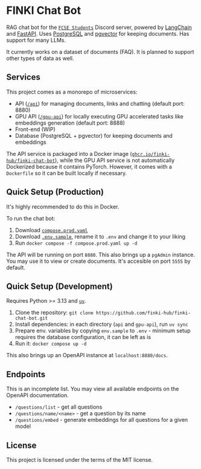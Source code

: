 # FINKI Chat Bot

RAG chat bot for the [`FCSE Students`](https://discord.gg/finki-studenti-810997107376914444) Discord server, powered by [LangChain](https://github.com/langchain-ai/langchain) and [FastAPI](https://github.com/fastapi/fastapi). Uses [PostgreSQL](https://github.com/postgres/postgres) and [pgvector](https://github.com/pgvector/pgvector) for keeping documents. Has support for many LLMs.

It currently works on a dataset of documents (FAQ). It is planned to support other types of data as well.

## Services

This project comes as a monorepo of microservices:

- API ([`/api`](/api)) for managing documents, links and chatting (default port: 8880)
- GPU API ([`/gpu-api`](/gpu-api)) for locally executing GPU accelerated tasks like embeddings generation (default port: 8888)
- Front-end (WIP)
- Database (PostgreSQL + pgvector) for keeping documents and embeddings

The API service is packaged into a Docker image ([`ghcr.io/finki-hub/finki-chat-bot`](https://github.com/finki-hub/finki-chat-bot/pkgs/container/finki-chat-bot)), while the GPU API service is not automatically Dockerized because it contains PyTorch. However, it comes with a `Dockerfile` so it can be built locally if necessary.

## Quick Setup (Production)

It's highly recommended to do this in Docker.

To run the chat bot:

1. Download [`compose.prod.yaml`](./compose.prod.yaml)
2. Download [`.env.sample`](.env.sample), rename it to `.env` and change it to your liking
3. Run `docker compose -f compose.prod.yaml up -d`

The API will be running on port `8880`. This also brings up a `pgAdmin` instance. You may use it to view or create documents. It's accesible on port `5555` by default.

## Quick Setup (Development)

Requires Python >= 3.13 and [`uv`](https://github.com/astral-sh/uv).

1. Clone the repository: `git clone https://github.com/finki-hub/finki-chat-bot.git`
2. Install dependencies: in each directory (`api` and `gpu-api`), run `uv sync`
3. Prepare env. variables by copying `env.sample` to `.env` - minimum setup requires the database configuration, it can be left as is
4. Run it: `docker compose up -d`

This also brings up an OpenAPI instance at `localhost:8880/docs`.

## Endpoints

This is an incomplete list. You may view all available endpoints on the OpenAPI documentation.

- `/questions/list` - get all questions
- `/questions/name/<name>` - get a question by its name
- `/questions/embed` - generate embeddings for all questions for a given model

## License

This project is licensed under the terms of the MIT license.
